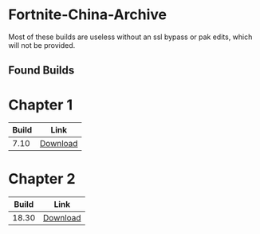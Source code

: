 # Fortnite-China-Archive
Most of these builds are useless without an ssl bypass or pak edits, which will not be provided.

## Found Builds


# Chapter 1
| Build  | Link |
| ------------- |:-------------:|
|     7.10      | [Download](https://drive.google.com/file/d/1xAoICjEc0qVCARbh6v6xX1hq0b-yYjxU/view)|

# Chapter 2
| Build  | Link |
| ------------- |:-------------:|
|     18.30     | [Download](https://onedrive.live.com/?authkey=%21AIWZgmez9KVNC%5FA&id=D8E6B765E05E3EC2%212744&cid=D8E6B765E05E3EC2&parId=root&parQt=sharedby&o=OneUp)|
